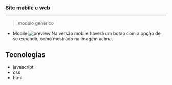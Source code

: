 ### Site mobile e web
---

> modelo genérico

- Mobile
![preview](initial.png)
Na versão mobile haverá um botao com a opção de se expandir, como mostrado na imagem acima.

## Tecnologias
- javascript
- css
- html
